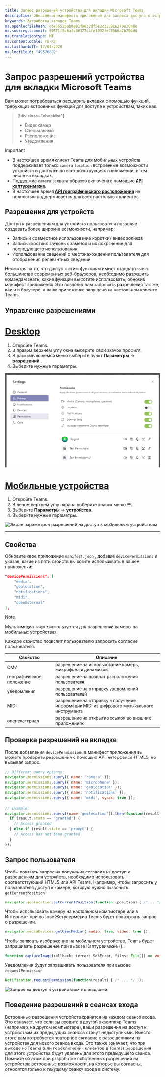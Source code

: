 ```yaml
---
title: Запрос разрешений устройства для вкладки Microsoft Teams
description: Обновление манифеста приложения для запроса доступа к встроенным функциям, которые обычно требуют согласия пользователя
keywords: Разработка вкладок Teams
ms.openlocfilehash: d6c66525ab0e81f0632df5e2c323926279e38a8e
ms.sourcegitcommit: 50571f5c6afc86177c4fe1032fe13366a7b706dd
ms.translationtype: MT
ms.contentlocale: ru-RU
ms.lasthandoff: 12/04/2020
ms.locfileid: "49576882"
---
```

# <a name="request-device-permissions-for-your-microsoft-teams-tab"></a>Запрос разрешений устройства для вкладки Microsoft Teams

Вам может потребоваться расширить вкладки с помощью функций, требующих встроенных функций для доступа к устройствам, таких как:

> [!div class="checklist"]
>
> * Видеокамер
> * Специальный
> * Расположение
> * Уведомления

> [!IMPORTANT]
>
> * В настоящее время клиент Teams для мобильных устройств поддерживает только `camera` `location`  встроенные возможности устройств и доступен во всех конструкциях приложений, в том числе на вкладках. </br>
> * Поддержка `camera` захвата образов включена с помощью [**API каптуреимаже**](/javascript/api/@microsoft/teams-js/microsoftteams?view=msteams-client-js-latest#captureimage--error--sdkerror--files--file-------void-&preserve-view=true).
> * В настоящее время [**API географического расположения**](../../resources/schema/manifest-schema.md#devicepermissions) не полностью поддерживается для всех настольных клиентов.

## <a name="device-permissions"></a>Разрешения для устройств

Доступ к разрешениям для устройств пользователя позволяет создавать более широкие возможности, например:

* Запись и совместное использование коротких видеороликов
* Запись коротких звуковых заметок и их сохранение для последующего использования
* Использование сведений о местонахождении пользователя для отображения релевантных сведений

Несмотря на то, что доступ к этим функциям имеют стандартные в большинстве современных веб-браузеров, необходимо разрешить командам знать, какие функции вы хотите использовать, обновив манифест приложения. Это позволит вам запросить разрешения так же, как и в браузере, а ваше приложение запущено на настольном клиенте Teams.

## <a name="manage-permissions"></a>Управление разрешениями

# <a name="desktop"></a>[Desktop](#tab/desktop)

1. Откройте Teams.
1. В правом верхнем углу окна выберите свой значок профиля.
1. В раскрывающемся меню выберите пункт **Параметры**  ->  **разрешений** .
1. Выберите нужные параметры.

![Экран параметров рабочего стола для разрешений устройства](../../assets/images/tabs/device-permissions.png)

# <a name="mobile"></a>[Мобильные устройства](#tab/mobile)

1. Откройте Teams.
1. В левом верхнем углу экрана выберите значок меню &#9776;.
1. Выберите **Параметры**  ->  **устройства**.
1. Выберите нужные параметры.

![Экран параметров разрешений на доступ к мобильным устройствам](../../assets/images/tabs/mobile-device-permissions-screen.png)

---

## <a name="properties"></a>Свойства

Обновите свое приложение `manifest.json` , добавив `devicePermissions` и указав, какие из пяти свойств вы хотите использовать в вашем приложении:

``` json
"devicePermissions": [
    "media",
    "geolocation",
    "notifications",
    "midi",
    "openExternal"
],
```
> [!Note]
>
> Мультимедиа также используется для разрешений камеры на мобильных устройствах.

Каждое свойство позволит пользователю запросить согласие пользователя.

| Свойство      | Описание   |
| --- | --- |
| СМИ         | разрешение на использование камеры, микрофона и динамиков |
| географическое положение   | разрешение на возврат расположения пользователя      |
| уведомления | разрешение на отправку уведомлений пользователей      |
| MIDI          | разрешение на отправку и получение информации MIDI из цифрового музыкального инструмента   |
| опенекстернал  | разрешение на открытие ссылок во внешних приложениях  |

## <a name="checking-permissions-from-your-tab"></a>Проверка разрешений на вкладке

После добавления `devicePermissions` в манифест приложения вы можете проверить разрешения с помощью API-интерфейса HTML5, не вызывая запрос.

``` Javascript
// Different query options:
navigator.permissions.query({ name: 'camera' });
navigator.permissions.query({ name: 'microphone' });
navigator.permissions.query({ name: 'geolocation' });
navigator.permissions.query({ name: 'notifications' });
navigator.permissions.query({ name: 'midi', sysex: true });

// Example:
navigator.permissions.query({name:'geolocation'}).then(function(result) {
  if (result.state == 'granted') {
    // Access granted
  } else if (result.state == 'prompt') {
    // Access has not been granted
  }
});
```

## <a name="prompting-the-user"></a>Запрос пользователя

Чтобы показать запрос на получение согласия на доступ к разрешениям для устройств, необходимо использовать соответствующий HTML5 или API Teams. Например, чтобы запросить у пользователя доступ к камере, которую нужно позвонить `getCurrentPosition`

```Javascript
navigator.geolocation.getCurrentPosition(function (position) { /*... */ });
```

Чтобы использовать камеру на настольном компьютере или в Интернете, при вызове Жетусермедиа Teams будет показывать запрос о разрешении.

```Javascript
navigator.mediaDevices.getUserMedia({ audio: true, video: true });
```

Чтобы записать изображение на мобильном устройстве, Teams будет запрашивать разрешение при вызове Каптуреимаже ().

```Typescript
function captureImage(callback: (error: SdkError, files: File[]) => void)
```

Уведомления будут запрашивать пользователя при вызове `requestPermission`

```Javascript
Notification.requestPermission(function(result) { /* ... */ });
```

![Запрос на доступ к устройствам с вкладками](~/assets/images/tabs/device-permissions-prompt.png)

## <a name="permission-behavior-across-login-sessions"></a>Поведение разрешений в сеансах входа

Встроенные разрешения устройств хранятся на каждом сеансе входа. Это означает, что если вы входите в другой экземпляр Teams (например, на другом компьютере), ваши разрешения на доступ к устройствам из предыдущих сеансов станут недоступными. Вместо этого вам потребуется повторное согласие с разрешениями на устройство для нового сеанса входа. Это также означает, что при выходе из Teams (или переключении клиентов в Teams) разрешения для этого устройства будут удалены для этого предыдущего сеанса. Помните об этом при разработке собственных разрешений на устройства: встроенные возможности, на которые вы согласны, относятся только к _текущему_ сеансу входа в систему.
